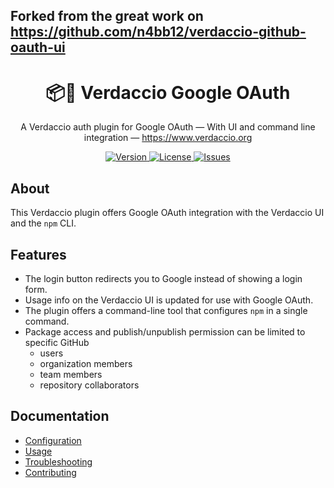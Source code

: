 ## Forked from the great work on https://github.com/n4bb12/verdaccio-github-oauth-ui

<h1 align="center">
  📦🔐 Verdaccio Google OAuth
</h1>

<p align="center">
  A Verdaccio auth plugin for Google OAuth — With UI and command line integration — <a href="https://www.verdaccio.org">https://www.verdaccio.org</a>
</p>

<p align="center">
  <a href="https://www.npmjs.com/package/verdaccio-github-oauth-ui">
    <img alt="Version" src="https://flat.badgen.net/npm/v/verdaccio-github-oauth-ui?icon=npm">
  </a>
  <a href="https://raw.githubusercontent.com/n4bb12/verdaccio-github-oauth-ui/master/LICENSE">
    <img alt="License" src="https://flat.badgen.net/github/license/n4bb12/verdaccio-github-oauth-ui?icon=github">
  </a>
  <a href="https://github.com/n4bb12/verdaccio-github-oauth-ui/issues/new/choose">
    <img alt="Issues" src="https://flat.badgen.net/badge/github/Create Issue/blue?icon=github">
  </a>
</p>

## About

This Verdaccio plugin offers Google OAuth integration with the Verdaccio UI and the `npm` CLI.

## Features

- The login button redirects you to Google instead of showing a login form.
- Usage info on the Verdaccio UI is updated for use with Google OAuth.
- The plugin offers a command-line tool that configures `npm` in a single command.
- Package access and publish/unpublish permission can be limited to specific GitHub
  - users
  - organization members
  - team members
  - repository collaborators

## Documentation

- [Configuration](docs/configuration.md)
- [Usage](docs/usage.md)
- [Troubleshooting](docs/troubleshooting.md)
- [Contributing](docs/contributing.md)

